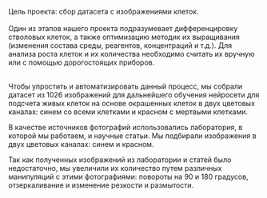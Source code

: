 Цель проекта: сбор датасета с изображениями клеток.
<br>
<br>
Один из этапов нашего проекта подразумевает дифференцировку стволовых клеток, а также оптимизацию методик их выращивания (изменения состава среды, реагентов, концентраций и т.д.). Для анализа роста клеток и их количества необходимо считать их вручную или с помощью дорогостоящих приборов.
<br>
<br>

Чтобы упростить и автоматизировать данный процесс, мы собрали датасет из 1026 изображений для дальнейшего обучения нейросети для подсчета живых клеток на основе окрашенных клеток в двух цветовых каналах: синем со всеми клетками и красном с мертвыми клетками.
<br>

В качестве источников фотографий использовались лаборатория, в которой мы работаем, и научные статьи. Мы подбирали изображения в двух цветовых каналах: синем и красном.<br>

Так как полученных изображений из лаборатории и статей было недостаточно, мы увеличили их количество путем различных манипуляций с этими фотографиями: повороты на 90 и 180 градусов, отзеркаливание и изменение резкости и размытости.
